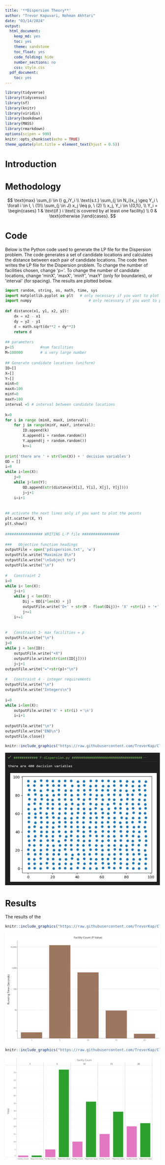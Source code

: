 ```yaml
---
title: '**Dispersion Theory**'
author: "Trevor Kapuvari, Nohman Akhtari"
date: "03/14/2024"
output:
  html_document:
    keep_md: yes
    toc: yes
    theme: sandstone
    toc_float: yes
    code_folding: hide
    number_sections: no
    css: style.css
  pdf_document:
    toc: yes
---
```


```r
library(tidyverse)
library(tidycensus)
library(sf)
library(knitr)
library(viridis)
library(bookdown)
library(MASS)
library(rmarkdown)
options(scipen = 999)
knitr::opts_chunk$set(echo = TRUE)
theme_update(plot.title = element_text(hjust = 0.5))
```

# Introduction




# Methodology



$$
\text{max} \sum_{i \in I} g_iY_i \\
\text{s.t.} \sum_{j \in N_i}x_j \geq Y_i \ \forall i \in I, \ (1)\\
\sum_{j \in J} x_j \leq p, \ (2) \\
x_j, Y_i \in \{0,1\}, \\
Y_i = \begin{cases} 1 & \text{if } i \text{ is covered by at least one facility} \\
                    0 & \text{otherwise }\end{cases}.
$$




# Code

Below is the Python code used to generate the LP file for the Dispersion problem. The code generates a set of candidate locations and calculates the distance between each pair of candidate locations. The code then writes the LP file for the Dispersion problem. To change the number of facilities chosen, change 'p='. To change the number of candidate locations, change 'minX', 'maxX', 'minY', 'maxY' (only for boundaries), or 'interval' (for spacing). The results are plotted below.  



```python
import random, string, os, math, time, sys
import matplotlib.pyplot as plt   # only necessary if you want to plot
import numpy                          # only necessary if you want to plot

def distance(x1, y1, x2, y2):
    dx = x2 - x1
    dy = y2 - y1
    d = math.sqrt(dx**2 + dy**2)
    return d

## parameters
p=15            #num facilities
M=100000        # a very large number

## Generate candidate locations (uniform)
ID=[]
X=[]
Y=[]
minX=0
maxX=100
minY=0
maxY=100 
interval =5 # interval between candidate locations

k=0
for i in range (minX, maxX, interval):
    for j in range(minY, maxY, interval):
        ID.append(k)
        X.append(i + random.random())
        Y.append(j + random.random())
        k+=1

print('there are ' + str(len(X)) + ' decision variables')
OD = []
i=0
while i<len(X):
    j=0
    while j<len(Y):
        OD.append(str(distance(X[i], Y[i], X[j], Y[j])))
        j=j+1
    i=i+1


## activate the next lines only if you want to plot the points
plt.scatter(X, Y)
plt.show()

################# WRITING L-P file ################# 

###   Objective function headings
outputFile = open('pdispersion.txt', 'w')
outputFile.write("Maximize D\n")
outputFile.write("\nSubject to")
outputFile.write("\n")

#   Constraint 2 
i=0
while i< len(X):
    j=i+1
    while j < len(X):
        Dij = OD[i*len(X) + j]
        outputFile.write('D+' + str(M - float(Dij))+ 'X' +str(i) + '+' + str(M- float(Dij)) + 'X' +str(j) +'<= ' +str((2*M) - float(Dij)) + '\n') 
        j+=1
    i+=1


#   Constraint 3- max facilities = p
outputFile.write("\n")
j=0
while j < len(ID):
    outputFile.write("+X")
    outputFile.write(str(int(ID[j])))
    j=j+1
outputFile.write("="+str(p)+"\n")

#   Constraint 4 - integer requirements
outputFile.write("\n") 
outputFile.write("Integers\n")

i=0
while i<len(X):
    outputFile.write('X' + str(i) +'\n')
    i=i+1

outputFile.write("\n")
outputFile.write("END\n")
outputFile.close()
```


```r
knitr::include_graphics("https://raw.githubusercontent.com/TrevorKap/Classes_MUSA/998862e2b8c02a1738a5787e077c54fa56018b97/SpatialOptimization/PydispersionResult.png")
```

![](https://raw.githubusercontent.com/TrevorKap/Classes_MUSA/998862e2b8c02a1738a5787e077c54fa56018b97/SpatialOptimization/PydispersionResult.png)<!-- -->

# Results

The results of the 


```r
knitr::include_graphics("https://raw.githubusercontent.com/TrevorKap/Classes_MUSA/main/SpatialOptimization/images/FacilityCountP4.png")
```

![](https://raw.githubusercontent.com/TrevorKap/Classes_MUSA/main/SpatialOptimization/images/FacilityCountP4.png)<!-- -->



```r
knitr::include_graphics("https://raw.githubusercontent.com/TrevorKap/Classes_MUSA/main/SpatialOptimization/images/FacilityCountvOV4.png")
```

![](https://raw.githubusercontent.com/TrevorKap/Classes_MUSA/main/SpatialOptimization/images/FacilityCountvOV4.png)<!-- -->

